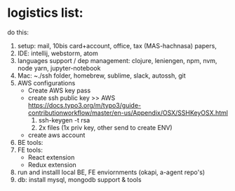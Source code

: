 # logistics list:

do this:
1. setup: mail, 10bis card+account, office, tax (MAS-hachnasa) papers,
2. IDE: intellij, webstorm, atom
3. languages support / dep management: clojure, leniengen, npm, nvm, node yarn, jupyter-notebook
4. Mac: ~./ssh folder, homebrew, sublime, slack, autossh, git
5. AWS configurations
	* Create AWS key pass
	* create ssh public key >> AWS 
		https://docs.typo3.org/m/typo3/guide-contributionworkflow/master/en-us/Appendix/OSX/SSHKeyOSX.html
		1. ssh-keygen -t rsa
		2. 2x files (1x priv key, other send to create ENV)
	* create aws account
6. BE tools: 
7. FE tools:
	* React extension
	* Redux extension
8. run and installl local BE, FE enviornments (okapi, a-agent repo's)
9. db: install mysql, mongodb support & tools
